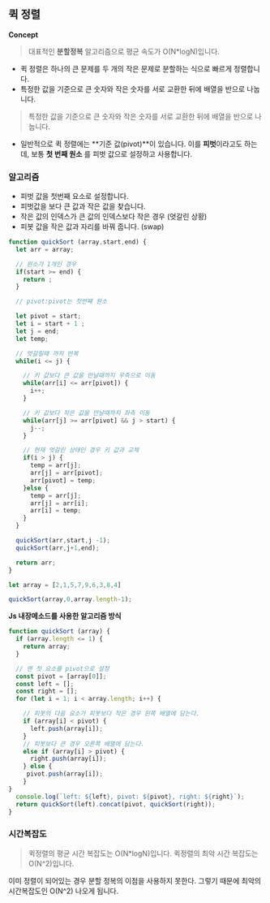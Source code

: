 ## 퀵 정렬

**Concept**

> 대표적인 **분할정복** 알고리즘으로 평균 속도가 O(N*logN)입니다.

* 퀵 정렬은 하나의 큰 문제를 두 개의 작은 문제로 분할하는 식으로 빠르게 정렬합니다. 
* 특정한 값을 기준으로 큰 숫자와 작은 숫자를 서로 교환한 뒤에 배열을 반으로 나눕니다.

> 특정한 값을 기준으로 큰 숫자와 작은 숫자를 서로 교환한 뒤에 배열을 반으로 나눕니다.

* 일반적으로 퀵 정렬에는 **기준 값(pivot)**이 있습니다. 이를 **피벗**이라고도 하는데, 보통 **첫 번째 원소** 를 피벗 값으로 설정하고 사용합니다.

### 알고리즘

* 피벗 값을 첫번째 요소로 설정합니다.
* 피벗값을 보다 큰 값과 작은 값을 찾습니다.
* 작은 값의 인덱스가 큰 값의 인덱스보다 작은 경우 (엇갈린 상황)
* 피봇 값을 작은 값과 자리를 바꿔 줍니다. (swap)

```js
function quickSort (array,start,end) {
  let arr = array;

  // 원소가 1개인 경우 
  if(start >= end) {
    return ;
  }

  // pivot:pivot는 첫번째 원소 

  let pivot = start;
  let i = start + 1 ;
  let j = end;
  let temp;

  // 엇갈릴때 까지 반복
  while(i <= j) {

    // 키 값보다 큰 값을 만날때까지 우측으로 이동 
    while(arr[i] <= arr[pivot]) {
      i++;
    }

    // 키 값보다 작은 값을 만날때까지 좌측 이동 
    while(arr[j] >= arr[pivot] && j > start) {
      j--;
    }

    // 현재 엇갈린 상태인 경우 키 값과 교체 
    if(i > j) {
      temp = arr[j];
      arr[j] = arr[pivot];
      arr[pivot] = temp;
    }else {
      temp = arr[j];
      arr[j] = arr[i];
      arr[i] = temp;
    }
  }

  quickSort(arr,start,j -1);
  quickSort(arr,j+1,end);

  return arr;
}

let array = [2,1,5,7,9,6,3,8,4]

quickSort(array,0,array.length-1);
```

**Js 내장메소드를 사용한 알고리즘 방식** 

```js
function quickSort (array) {
  if (array.length <= 1) {
    return array;
  }

  // 맨 첫 요소를 pivot으로 설정
  const pivot = [array[0]];
  const left = [];
  const right = [];
  for (let i = 1; i < array.length; i++) {

    // 피봇의 다음 요소가 피봇보다 작은 경우 왼쪽 배열에 담는다.
    if (array[i] < pivot) {
      left.push(array[i]);
    } 
    // 피봇보다 큰 경우 오른쪽 배열에 담는다.
    else if (array[i] > pivot) {
      right.push(array[i]);
    } else {  
     pivot.push(array[i]);
    }
}
  console.log(`left: ${left}, pivot: ${pivot}, right: ${right}`);
  return quickSort(left).concat(pivot, quickSort(right));
}
```

### 시간복잡도 

> 퀵정렬의 평균 시간 복잡도는 O(N*logN)입니다.
> 퀵정렬의 최악 시간 복잡도는 O(N^2)입니다.

이미 정렬이 되어있는 경우 분할 정복의 이점을 사용하지 못한다. 그렇기 때문에 최악의 시간복잡도인 O(N^2) 나오게 됩니다. 
